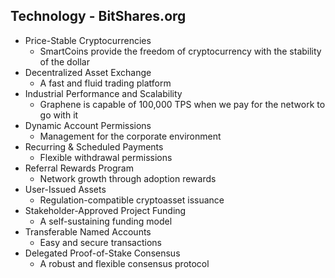 ## Technology - BitShares.org


- Price-Stable Cryptocurrencies
  - SmartCoins provide the freedom of cryptocurrency with the stability of the dollar
- Decentralized Asset Exchange
  - A fast and fluid trading platform
- Industrial Performance and Scalability
  - Graphene is capable of 100,000 TPS when we pay for the network to go with it
- Dynamic Account Permissions
  - Management for the corporate environment
- Recurring & Scheduled Payments
  - Flexible withdrawal permissions
- Referral Rewards Program
  - Network growth through adoption rewards
- User-Issued Assets
  - Regulation-compatible cryptoasset issuance
- Stakeholder-Approved Project Funding
  - A self-sustaining funding model
- Transferable Named Accounts
  - Easy and secure transactions
- Delegated Proof-of-Stake Consensus
  - A robust and flexible consensus protocol

